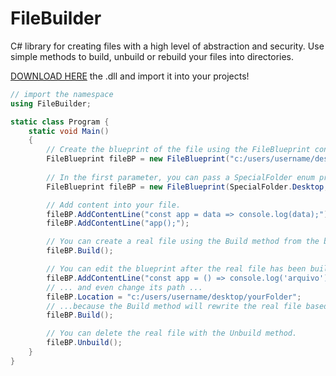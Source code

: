 # FileBuilder
C# library for creating files with a high level of abstraction and security. Use simple methods to build, unbuild or rebuild your files into directories.

[DOWNLOAD HERE](https://github.com/dieg0hartmann/FileBuilder/blob/main/bin/Debug/FileBuilder.dll) the .dll and import it into your projects!

```cs
// import the namespace
using FileBuilder;

static class Program {
    static void Main()
    {
        // Create the blueprint of the file using the FileBlueprint constructor.
        FileBlueprint fileBP = new FileBlueprint("c:/users/username/desktop", "MyFileName", Extention.JavaScript);
            
        // In the first parameter, you can pass a SpecialFolder enum preset value as well, instead of the path string. 
        FileBlueprint fileBP = new FileBlueprint(SpecialFolder.Desktop, "MyFileName", Extention.JavaScript);

        // Add content into your file.
        fileBP.AddContentLine("const app = data => console.log(data);");
        fileBP.AddContentLine("app();");

        // You can create a real file using the Build method from the blueprint object.
        fileBP.Build();

        // You can edit the blueprint after the real file has been builded anyways...
        fileBP.AddContentLine("const app = () => console.log('arquivo');");
        // ... and even change its path ...
        fileBP.Location = "c:/users/username/desktop/yourFolder";
        // ...because the Build method will rewrite the real file based on those changes.
        fileBP.Build();

        // You can delete the real file with the Unbuild method.
        fileBP.Unbuild();
    }
}
```